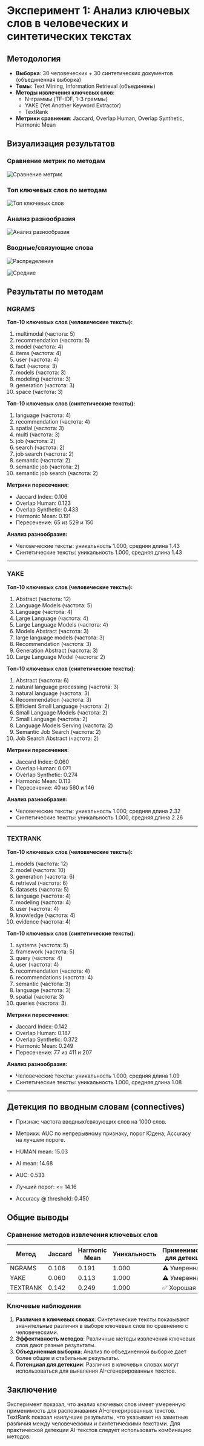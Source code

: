# Эксперимент 1: Анализ ключевых слов в человеческих и синтетических текстах

## Методология

- **Выборка**: 30 человеческих + 30 синтетических документов (объединенная выборка)
- **Темы**: Text Mining, Information Retrieval (объединены)
- **Методы извлечения ключевых слов**:
  - N-граммы (TF-IDF, 1-3 граммы)
  - YAKE (Yet Another Keyword Extractor)
  - TextRank
- **Метрики сравнения**: Jaccard, Overlap Human, Overlap Synthetic, Harmonic Mean

## Визуализация результатов

### Сравнение метрик по методам

![Сравнение метрик](metrics_comparison.png)

### Топ ключевых слов по методам

![Топ ключевых слов](top_keywords_comparison.png)

### Анализ разнообразия

![Анализ разнообразия](diversity_analysis.png)

### Вводные/связующие слова

![Распределения](connectives_distribution.png)

![Средние](connectives_bar.png)

## Результаты по методам

### NGRAMS

**Топ-10 ключевых слов (человеческие тексты):**
1. multimodal (частота: 5)
2. recommendation (частота: 5)
3. model (частота: 4)
4. items (частота: 4)
5. user (частота: 4)
6. fact (частота: 3)
7. models (частота: 3)
8. modeling (частота: 3)
9. generation (частота: 3)
10. space (частота: 3)

**Топ-10 ключевых слов (синтетические тексты):**
1. language (частота: 4)
2. recommendation (частота: 4)
3. spatial (частота: 3)
4. multi (частота: 3)
5. job (частота: 2)
6. search (частота: 2)
7. job search (частота: 2)
8. semantic (частота: 2)
9. semantic job (частота: 2)
10. semantic job search (частота: 2)

**Метрики пересечения:**
- Jaccard Index: 0.106
- Overlap Human: 0.123
- Overlap Synthetic: 0.433
- Harmonic Mean: 0.191
- Пересечение: 65 из 529 и 150

**Анализ разнообразия:**
- Человеческие тексты: уникальность 1.000, средняя длина 1.43
- Синтетические тексты: уникальность 1.000, средняя длина 1.43

---

### YAKE

**Топ-10 ключевых слов (человеческие тексты):**
1. Abstract (частота: 12)
2. Language Models (частота: 5)
3. Language (частота: 4)
4. Large Language (частота: 4)
5. Large Language Models (частота: 4)
6. Models Abstract (частота: 3)
7. large language models (частота: 3)
8. Recommendation (частота: 3)
9. Generation Abstract (частота: 3)
10. Large Language Model (частота: 2)

**Топ-10 ключевых слов (синтетические тексты):**
1. Abstract (частота: 6)
2. natural language processing (частота: 3)
3. natural language (частота: 3)
4. Recommendation (частота: 3)
5. Efficient Small Language (частота: 2)
6. Small Language Models (частота: 2)
7. Small Language (частота: 2)
8. Language Models Serving (частота: 2)
9. Semantic Job Search (частота: 2)
10. Job Search Abstract (частота: 2)

**Метрики пересечения:**
- Jaccard Index: 0.060
- Overlap Human: 0.071
- Overlap Synthetic: 0.274
- Harmonic Mean: 0.113
- Пересечение: 40 из 560 и 146

**Анализ разнообразия:**
- Человеческие тексты: уникальность 1.000, средняя длина 2.32
- Синтетические тексты: уникальность 1.000, средняя длина 2.26

---

### TEXTRANK

**Топ-10 ключевых слов (человеческие тексты):**
1. models (частота: 12)
2. model (частота: 10)
3. generation (частота: 6)
4. retrieval (частота: 6)
5. datasets (частота: 5)
6. language (частота: 4)
7. modeling (частота: 4)
8. user (частота: 4)
9. knowledge (частота: 4)
10. evidence (частота: 4)

**Топ-10 ключевых слов (синтетические тексты):**
1. systems (частота: 5)
2. framework (частота: 5)
3. query (частота: 4)
4. user (частота: 4)
5. recommendation (частота: 4)
6. recommendations (частота: 4)
7. semantic (частота: 3)
8. language (частота: 3)
9. spatial (частота: 3)
10. queries (частота: 3)

**Метрики пересечения:**
- Jaccard Index: 0.142
- Overlap Human: 0.187
- Overlap Synthetic: 0.372
- Harmonic Mean: 0.249
- Пересечение: 77 из 411 и 207

**Анализ разнообразия:**
- Человеческие тексты: уникальность 1.000, средняя длина 1.09
- Синтетические тексты: уникальность 1.000, средняя длина 1.08

---

## Детекция по вводным словам (connectives)

- Признак: частота вводных/связующих слов на 1000 слов.
- Метрики: AUC по непрерывному признаку, порог Юдена, Accuracy на лучшем пороге.

- HUMAN mean: 15.03
- AI mean: 14.68
- AUC: 0.533
- Лучший порог: <= 14.16
- Accuracy @ threshold: 0.450

## Общие выводы

### Сравнение методов извлечения ключевых слов

| Метод | Jaccard | Harmonic Mean | Уникальность | Применимость для детекции |
|-------|---------|---------------|--------------|---------------------------|
| NGRAMS | 0.106 | 0.191 | 1.000 | ⚠️ Умеренная |
| YAKE | 0.060 | 0.113 | 1.000 | ⚠️ Умеренная |
| TEXTRANK | 0.142 | 0.249 | 1.000 | ✅ Хорошая |

### Ключевые наблюдения

1. **Различия в ключевых словах**: Синтетические тексты показывают значительные различия в выборе ключевых слов по сравнению с человеческими.
2. **Эффективность методов**: Различные методы извлечения ключевых слов дают разные результаты.
3. **Объединенная выборка**: Анализ по объединенной выборке дает более общие и стабильные результаты.
4. **Потенциал для детекции**: Различия в ключевых словах могут использоваться для выявления AI-сгенерированных текстов.

## Заключение

Эксперимент показал, что анализ ключевых слов имеет умеренную применимость для распознавания AI-сгенерированных текстов. TextRank показал наилучшие результаты, что указывает на заметные различия между человеческими и синтетическими текстами. Для практической детекции AI-текстов следует использовать комбинацию методов.
